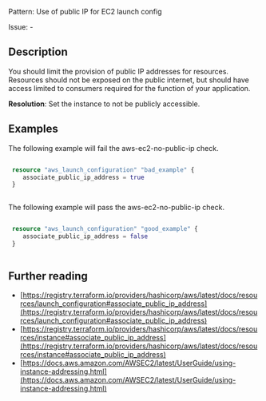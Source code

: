 Pattern: Use of public IP for EC2 launch config

Issue: -

## Description

You should limit the provision of public IP addresses for resources. Resources should not be exposed on the public internet, but should have access limited to consumers required for the function of your application.

**Resolution**: Set the instance to not be publicly accessible.

## Examples

The following example will fail the aws-ec2-no-public-ip check.
```terraform

 resource "aws_launch_configuration" "bad_example" {
 	associate_public_ip_address = true
 }
 
```

The following example will pass the aws-ec2-no-public-ip check.
```terraform

 resource "aws_launch_configuration" "good_example" {
 	associate_public_ip_address = false
 }
 
```

## Further reading

- [https://registry.terraform.io/providers/hashicorp/aws/latest/docs/resources/launch_configuration#associate_public_ip_address](https://registry.terraform.io/providers/hashicorp/aws/latest/docs/resources/launch_configuration#associate_public_ip_address)
- [https://registry.terraform.io/providers/hashicorp/aws/latest/docs/resources/instance#associate_public_ip_address](https://registry.terraform.io/providers/hashicorp/aws/latest/docs/resources/instance#associate_public_ip_address)
- [https://docs.aws.amazon.com/AWSEC2/latest/UserGuide/using-instance-addressing.html](https://docs.aws.amazon.com/AWSEC2/latest/UserGuide/using-instance-addressing.html)